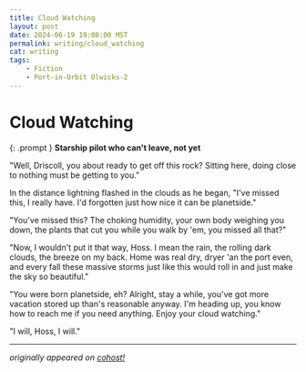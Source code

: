 ```yaml
---
title: Cloud Watching
layout: post
date: 2024-06-19 19:08:00 MST
permalink: writing/cloud_watching
cat: writing
tags:
    - Fiction
    - Port-in-Orbit Olwicks-2
---
```


# Cloud Watching

{: .prompt }
**Starship pilot who can't leave, not yet**

"Well, Driscoll, you about ready to get off this rock? Sitting here, doing close to nothing must be getting to you."

In the distance lightning flashed in the clouds as he began, "I've missed this, I really have. I'd forgotten just how nice it can be planetside."

"You've missed this? The choking humidity, your own body weighing you down, the plants that cut you while you walk by 'em, you missed all that?"

"Now, I wouldn't put it that way, Hoss. I mean the rain, the rolling dark clouds, the breeze on my back. Home was real dry, dryer 'an the port even, and every fall these massive storms just like this would roll in and just make the sky so beautiful."

"You were born planetside, eh? Alright, stay a while, you've got more vacation stored up than's reasonable anyway. I'm heading up, you know how to reach me if you need anything. Enjoy your cloud watching."

"I will, Hoss, I will."

---

*originally appeared on [cohost!](https://cohost.org/Roughly-Enough-Mail/post/6955528-well-driscoll-you)*
